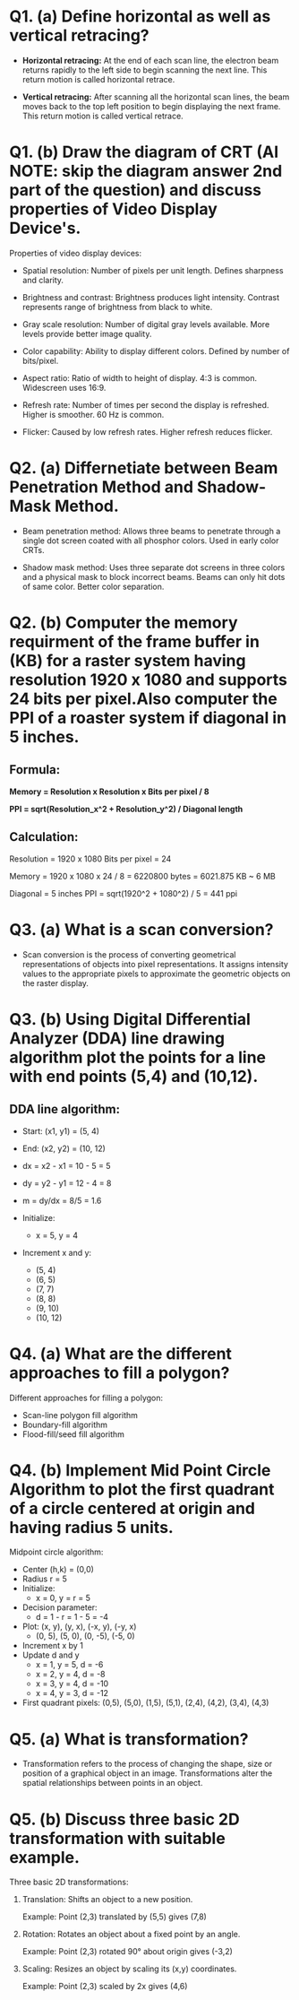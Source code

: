 # **Q1. (a) Define horizontal as well as vertical retracing?**

- **Horizontal retracing:** At the end of each scan line, the electron beam returns rapidly to the left side to begin scanning the next line. This return motion is called horizontal retrace. 

- **Vertical retracing:** After scanning all the horizontal scan lines, the beam moves back to the top left position to begin displaying the next frame. This return motion is called vertical retrace.

# **Q1. (b) Draw the diagram of CRT (AI NOTE: skip the diagram answer 2nd part of the question) and discuss properties of Video Display Device's.**

Properties of video display devices:

- Spatial resolution: Number of pixels per unit length. Defines sharpness and clarity.

- Brightness and contrast: Brightness produces light intensity. Contrast represents range of brightness from black to white.

- Gray scale resolution: Number of digital gray levels available. More levels provide better image quality. 

- Color capability: Ability to display different colors. Defined by number of bits/pixel.

- Aspect ratio: Ratio of width to height of display. 4:3 is common. Widescreen uses 16:9.

- Refresh rate: Number of times per second the display is refreshed. Higher is smoother. 60 Hz is common.

- Flicker: Caused by low refresh rates. Higher refresh reduces flicker. 

# **Q2. (a) Differnetiate between Beam Penetration Method and Shadow-Mask Method.**

- Beam penetration method: Allows three beams to penetrate through a single dot screen coated with all phosphor colors. Used in early color CRTs.

- Shadow mask method: Uses three separate dot screens in three colors and a physical mask to block incorrect beams. Beams can only hit dots of same color. Better color separation.

# **Q2. (b) Computer the memory requirment of the frame buffer in (KB) for a raster system having resolution 1920 x 1080 and supports 24 bits per pixel.Also computer the PPI of a roaster system if diagonal in 5 inches.** 

## Formula: 

**Memory = Resolution x Resolution x Bits per pixel / 8**

**PPI = sqrt(Resolution_x^2 + Resolution_y^2) / Diagonal length**

## Calculation:

Resolution = 1920 x 1080 
Bits per pixel = 24

Memory = 1920 x 1080 x 24 / 8 
        = 6220800 bytes
        = 6021.875 KB ~ 6 MB

Diagonal = 5 inches
PPI = sqrt(1920^2 + 1080^2) / 5 
      = 441 ppi

# **Q3. (a) What is a scan conversion?**

- Scan conversion is the process of converting geometrical representations of objects into pixel representations. It assigns intensity values to the appropriate pixels to approximate the geometric objects on the raster display.

# **Q3. (b) Using Digital Differential Analyzer (DDA) line drawing algorithm plot the points for a line with end points (5,4) and (10,12).**

## DDA line algorithm: 

- Start: (x1, y1) = (5, 4) 
- End: (x2, y2) = (10, 12)
- dx = x2 - x1 = 10 - 5 = 5
- dy = y2 - y1 = 12 - 4 = 8  
- m = dy/dx = 8/5 = 1.6

- Initialize: 
    - x = 5, y = 4
- Increment x and y:
    - (5, 4)
    - (6, 5)  
    - (7, 7)
    - (8, 8)
    - (9, 10)
    - (10, 12)

# **Q4. (a) What are the different approaches to fill a polygon?**

Different approaches for filling a polygon:

- Scan-line polygon fill algorithm
- Boundary-fill algorithm
- Flood-fill/seed fill algorithm

# **Q4. (b) Implement Mid Point Circle Algorithm to plot the first quadrant of a circle centered at origin and having radius 5 units.**

Midpoint circle algorithm:

- Center (h,k) = (0,0)  
- Radius r = 5
- Initialize: 
    - x = 0, y = r = 5
- Decision parameter:
    - d = 1 - r = 1 - 5 = -4
- Plot: (x, y), (y, x), (-x, y), (-y, x)
    - (0, 5), (5, 0), (0, -5), (-5, 0) 
- Increment x by 1
- Update d and y
    - x = 1, y = 5, d = -6  
    - x = 2, y = 4, d = -8
    - x = 3, y = 4, d = -10  
    - x = 4, y = 3, d = -12
- First quadrant pixels: 
    (0,5), (5,0), (1,5), (5,1), (2,4), (4,2), (3,4), (4,3)

# **Q5. (a) What is transformation?**

- Transformation refers to the process of changing the shape, size or position of a graphical object in an image. Transformations alter the spatial relationships between points in an object.

# **Q5. (b) Discuss three basic 2D transformation with suitable example.**

Three basic 2D transformations:

1. Translation: Shifts an object to a new position.

   Example: Point (2,3) translated by (5,5) gives (7,8) 

2. Rotation: Rotates an object about a fixed point by an angle. 

   Example: Point (2,3) rotated 90° about origin gives (-3,2)

3. Scaling: Resizes an object by scaling its (x,y) coordinates.

   Example: Point (2,3) scaled by 2x gives (4,6)